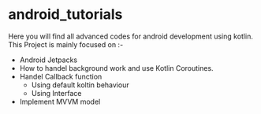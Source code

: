 # android_tutorials

Here you will find all advanced codes for android development using kotlin. This Project is mainly focused on :-
 * Android Jetpacks
 * How to handel background work and use Kotlin Coroutines.
 * Handel Callback function
    * Using default koltin behaviour
    * Using Interface
 * Implement MVVM model

